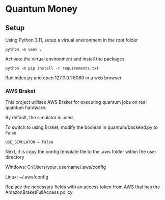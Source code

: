 # Quantum Money

## Setup

Using Python 3.11, setup a virtual environment in the root folder
```
python -m venv .
```

Activate the virtual environment and install the packages
```
python -m pip install -r requirements.txt
```

Run index.py and open 127.0.0.1:8080 in a web browser

### AWS Braket

This project utilises AWS Braket for executing quantum jobs on real quantum hardware.

By default, the simulator is used.

To switch to using Braket, modify the boolean in quantum/backend.py to False

```
USE_SIMULATOR = False
```

Next, it is copy the config.template file to the .aws folder within the user directory

Windows: C:/Users/your_username/.aws/config

Linux: ~/.aws/config

Replace the necessary fields with an access token from AWS that has the AmazonBraketFullAccess policy.



